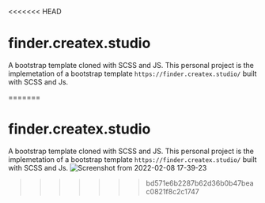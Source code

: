<<<<<<< HEAD
# finder.createx.studio
A bootstrap template cloned with SCSS and JS.
This personal project is the implemetation of a bootstrap template 
`https://finder.createx.studio/` built with SCSS and Js.

=======
# finder.createx.studio
A bootstrap template cloned with SCSS and JS.
This personal project is the implemetation of a bootstrap template 
`https://finder.createx.studio/` built with SCSS and Js.
![Screenshot from 2022-02-08 17-39-23](https://user-images.githubusercontent.com/88411228/153033413-fd25a97a-2508-493d-981f-a742c51c4ed9.png)

>>>>>>> bd571e6b2287b62d36b0b47beac0821f8c2c1747
